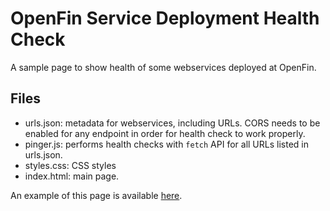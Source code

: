 # OpenFin Service Deployment Health Check

A sample page to show health of some webservices deployed at OpenFin.

## Files

* urls.json: metadata for webservices, including URLs.  CORS needs to be enabled for any endpoint in order for health check to work properly.
* pinger.js: performs health checks with ```fetch``` API for all URLs listed in urls.json.
* styles.css: CSS styles
* index.html: main page.

An example of this page is available [here](https://cdn.openfin.co/health/deployment/index.html).